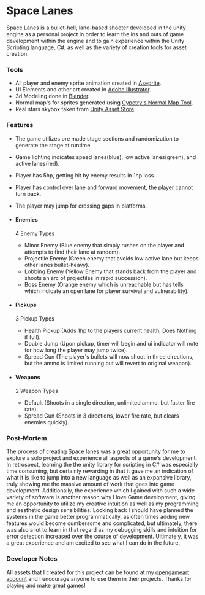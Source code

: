 # Space Lanes

Space Lanes is a bullet-hell, lane-based shooter developed in the unity engine as a personal project in order to learn the ins and outs of game development within the engine and to gain experience within the Unity Scripting language, C#, as well as the variety of creation tools for asset creation.

### Tools

- All player and enemy sprite animation created in [Aseprite](https://www.aseprite.org/).
- UI Elements and other art created in [Adobe Illustrator](https://www.adobe.com/products/illustrator.html).
- 3d Modeling done in [Blender](https://www.blender.org/download/).
- Normal map's for sprites generated using [Cypetry's Normal Map Tool](https://cpetry.github.io/NormalMap-Online/).
- Real stars skybox taken from [Unity Asset Store](https://assetstore.unity.com/packages/3d/environments/sci-fi/real-stars-skybox-lite-116333).

### Features

- The game utilizes pre made stage sections and randomization to generate the stage at runtime.
- Game lighting indicates speed lanes(blue), low active lanes(green), and active lanes(red).
- Player has 5hp, getting hit by enemy results in 1hp loss.
- Player has control over lane and forward movement, the player cannot turn back.
- The player may jump for crossing gaps in platforms.

- #### Enemies
  4 Enemy Types
    - Minor Enemy (Blue enemy that simply rushes on the player and attempts to find their lane at random).
    - Projectile Enemy (Green enemy that avoids low active lane but keeps other lanes bullet-heavy).
    - Lobbing Enemy (Yellow Enemy that stands back from the player and shoots an arc of projectiles in rapid succession).
    - Boss Enemy (Orange enemy which is unreachable but has tells which indicate an open lane for player survival and vulnerability).
- #### Pickups
  3 Pickup Types
    - Health Pickup (Adds 1hp to the players current health, Does Nothing if full).
    - Double Jump (Upon pickup, timer will begin and ui indicator will note for how long the player may jump twice).
    - Spread Gun (The player's bullets will now shoot in three directions, but the ammo is limited running out will revert to original weapon).
- #### Weapons
  2 Weapon Types
    - Default (Shoots in a single direction, unlimited ammo, but faster fire rate).
    - Spread Gun (Shoots in 3 directions, lower fire rate, but clears enemies quickly).

### Post-Mortem

The process of creating Space lanes was a great opportunity for me to explore a solo project and experience all aspects of a game's development. In retrospect, learning the the unity library for scripting in C# was especially time consuming, but certainly rewarding in that it gave me an indication of what it is like to jump into a new language as well as an expansive library, truly showing me the massive amount of work that goes into game development. Additionally, the experience which I gained with such a wide variety of software is another reason why I love Game development, giving me an opportunity to utilize my creative intuition as well as my programming and aesthetic design sensibilities. Looking back I should have planned the systems in the game better programmatically, as often times adding new features would become cumbersome and complicated, but ultimately, there was also a lot to learn in that regard as my debugging skills and intuition for error detection increased over the course of development. Ultimately, it was a great experience and am excited to see what I can do in the future.

### Developer Notes

All assets that I created for this project can be found at my [opengameart account](https://opengameart.org/users/gusmando) and I encourage anyone to use them in their projects. Thanks for playing and make great games!
